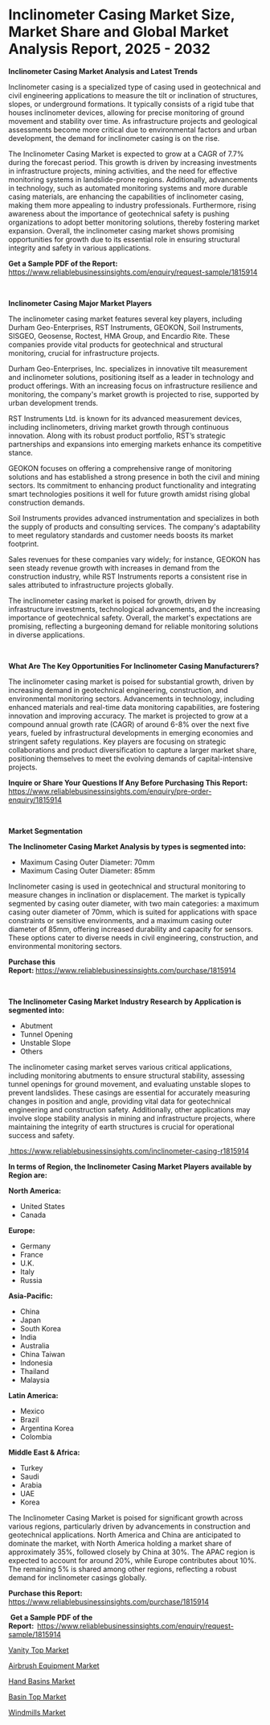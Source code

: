<p><h1>Inclinometer Casing Market Size, Market Share and Global Market Analysis Report, 2025 - 2032</h1></p><p><strong>Inclinometer Casing Market Analysis and Latest Trends</strong></p>
<p><p>Inclinometer casing is a specialized type of casing used in geotechnical and civil engineering applications to measure the tilt or inclination of structures, slopes, or underground formations. It typically consists of a rigid tube that houses inclinometer devices, allowing for precise monitoring of ground movement and stability over time. As infrastructure projects and geological assessments become more critical due to environmental factors and urban development, the demand for inclinometer casing is on the rise.</p><p>The Inclinometer Casing Market is expected to grow at a CAGR of 7.7% during the forecast period. This growth is driven by increasing investments in infrastructure projects, mining activities, and the need for effective monitoring systems in landslide-prone regions. Additionally, advancements in technology, such as automated monitoring systems and more durable casing materials, are enhancing the capabilities of inclinometer casing, making them more appealing to industry professionals. Furthermore, rising awareness about the importance of geotechnical safety is pushing organizations to adopt better monitoring solutions, thereby fostering market expansion. Overall, the inclinometer casing market shows promising opportunities for growth due to its essential role in ensuring structural integrity and safety in various applications.</p></p>
<p><strong>Get a Sample PDF of the Report:&nbsp;</strong> <a href="https://www.reliablebusinessinsights.com/enquiry/request-sample/1815914?utm_campaign=950&utm_medium=2&utm_source=Github&utm_content=ia&utm_term=10042025&utm_id=inclinometer-casing">https://www.reliablebusinessinsights.com/enquiry/request-sample/1815914</a></p>
<p>&nbsp;</p>
<p><strong>Inclinometer Casing Major Market Players</strong></p>
<p><p>The inclinometer casing market features several key players, including Durham Geo-Enterprises, RST Instruments, GEOKON, Soil Instruments, SISGEO, Geosense, Roctest, HMA Group, and Encardio Rite. These companies provide vital products for geotechnical and structural monitoring, crucial for infrastructure projects.</p><p>Durham Geo-Enterprises, Inc. specializes in innovative tilt measurement and inclinometer solutions, positioning itself as a leader in technology and product offerings. With an increasing focus on infrastructure resilience and monitoring, the company's market growth is projected to rise, supported by urban development trends.</p><p>RST Instruments Ltd. is known for its advanced measurement devices, including inclinometers, driving market growth through continuous innovation. Along with its robust product portfolio, RST’s strategic partnerships and expansions into emerging markets enhance its competitive stance.</p><p>GEOKON focuses on offering a comprehensive range of monitoring solutions and has established a strong presence in both the civil and mining sectors. Its commitment to enhancing product functionality and integrating smart technologies positions it well for future growth amidst rising global construction demands.</p><p>Soil Instruments provides advanced instrumentation and specializes in both the supply of products and consulting services. The company's adaptability to meet regulatory standards and customer needs boosts its market footprint.</p><p>Sales revenues for these companies vary widely; for instance, GEOKON has seen steady revenue growth with increases in demand from the construction industry, while RST Instruments reports a consistent rise in sales attributed to infrastructure projects globally.</p><p>The inclinometer casing market is poised for growth, driven by infrastructure investments, technological advancements, and the increasing importance of geotechnical safety. Overall, the market's expectations are promising, reflecting a burgeoning demand for reliable monitoring solutions in diverse applications.</p></p>
<p>&nbsp;</p>
<p><strong>What Are The Key Opportunities For Inclinometer Casing Manufacturers?</strong></p>
<p><p>The inclinometer casing market is poised for substantial growth, driven by increasing demand in geotechnical engineering, construction, and environmental monitoring sectors. Advancements in technology, including enhanced materials and real-time data monitoring capabilities, are fostering innovation and improving accuracy. The market is projected to grow at a compound annual growth rate (CAGR) of around 6-8% over the next five years, fueled by infrastructural developments in emerging economies and stringent safety regulations. Key players are focusing on strategic collaborations and product diversification to capture a larger market share, positioning themselves to meet the evolving demands of capital-intensive projects.</p></p>
<p><strong>Inquire or Share Your Questions If Any Before Purchasing This Report:</strong> <a href="https://www.reliablebusinessinsights.com/enquiry/pre-order-enquiry/1815914?utm_campaign=950&utm_medium=2&utm_source=Github&utm_content=ia&utm_term=10042025&utm_id=inclinometer-casing">https://www.reliablebusinessinsights.com/enquiry/pre-order-enquiry/1815914</a></p>
<p>&nbsp;</p>
<p><strong>Market Segmentation</strong></p>
<p><strong>The Inclinometer Casing Market Analysis by types is segmented into:</strong></p>
<p><ul><li>Maximum Casing Outer Diameter: 70mm</li><li>Maximum Casing Outer Diameter: 85mm</li></ul></p>
<p><p>Inclinometer casing is used in geotechnical and structural monitoring to measure changes in inclination or displacement. The market is typically segmented by casing outer diameter, with two main categories: a maximum casing outer diameter of 70mm, which is suited for applications with space constraints or sensitive environments, and a maximum casing outer diameter of 85mm, offering increased durability and capacity for sensors. These options cater to diverse needs in civil engineering, construction, and environmental monitoring sectors.</p></p>
<p><strong>Purchase this Report:&nbsp;</strong><a href="https://www.reliablebusinessinsights.com/purchase/1815914?utm_campaign=950&utm_medium=2&utm_source=Github&utm_content=ia&utm_term=10042025&utm_id=inclinometer-casing">https://www.reliablebusinessinsights.com/purchase/1815914</a></p>
<p>&nbsp;</p>
<p><strong>The Inclinometer Casing Market Industry Research by Application is segmented into:</strong></p>
<p><ul><li>Abutment</li><li>Tunnel Opening</li><li>Unstable Slope</li><li>Others</li></ul></p>
<p><p>The inclinometer casing market serves various critical applications, including monitoring abutments to ensure structural stability, assessing tunnel openings for ground movement, and evaluating unstable slopes to prevent landslides. These casings are essential for accurately measuring changes in position and angle, providing vital data for geotechnical engineering and construction safety. Additionally, other applications may involve slope stability analysis in mining and infrastructure projects, where maintaining the integrity of earth structures is crucial for operational success and safety.</p></p>
<p><a href="https://www.reliablebusinessinsights.com/inclinometer-casing-r1815914?utm_campaign=950&utm_medium=2&utm_source=Github&utm_content=ia&utm_term=10042025&utm_id=inclinometer-casing">&nbsp;https://www.reliablebusinessinsights.com/inclinometer-casing-r1815914</a></p>
<p><strong>In terms of Region, the Inclinometer Casing Market Players available by Region are:</strong></p>
<p>
    <p> <strong> North America: </strong>
        <ul>
            <li>United States</li>
            <li>Canada</li>
        </ul>
        </p> 
    <p> <strong> Europe: </strong>
        <ul>
            <li>Germany</li>
            <li>France</li>
            <li>U.K.</li>
            <li>Italy</li>
            <li>Russia</li>
        </ul>
        </p> 
    <p> <strong> Asia-Pacific: </strong>
        <ul>
            <li>China</li>
            <li>Japan</li>
            <li>South Korea</li>
            <li>India</li>
            <li>Australia</li>
            <li>China Taiwan</li>
            <li>Indonesia</li>
            <li>Thailand</li>
            <li>Malaysia</li>
        </ul>
        </p> 
    <p> <strong> Latin America: </strong>
        <ul>
            <li>Mexico</li>
            <li>Brazil</li>
            <li>Argentina Korea</li>
            <li>Colombia</li>
        </ul>
        </p> 
    <p> <strong> Middle East & Africa: </strong>
        <ul>
            <li>Turkey</li>
            <li>Saudi</li>
            <li>Arabia</li>
            <li>UAE</li>
            <li>Korea</li>
        </ul>
    </p>
    </p>
<p><p>The Inclinometer Casing Market is poised for significant growth across various regions, particularly driven by advancements in construction and geotechnical applications. North America and China are anticipated to dominate the market, with North America holding a market share of approximately 35%, followed closely by China at 30%. The APAC region is expected to account for around 20%, while Europe contributes about 10%. The remaining 5% is shared among other regions, reflecting a robust demand for inclinometer casings globally.</p></p>
<p><strong>Purchase this Report: </strong><a href="https://www.reliablebusinessinsights.com/purchase/1815914?utm_campaign=950&utm_medium=2&utm_source=Github&utm_content=ia&utm_term=10042025&utm_id=inclinometer-casing">https://www.reliablebusinessinsights.com/purchase/1815914</a></p>
<p>&nbsp;<strong>Get a Sample PDF of the Report:&nbsp;&nbsp;</strong><a href="https://www.reliablebusinessinsights.com/enquiry/request-sample/1815914?utm_campaign=950&utm_medium=2&utm_source=Github&utm_content=ia&utm_term=10042025&utm_id=inclinometer-casing">https://www.reliablebusinessinsights.com/enquiry/request-sample/1815914</a></p>
<p><strong></strong></p>
<p><p><a href="https://github.com/olesjaquah/Market-Research-Report-List-1/blob/main/vanity-top-market.md?utm_campaign=950&utm_medium=2&utm_source=Github&utm_content=ia&utm_term=10042025&utm_id=inclinometer-casing">Vanity Top Market</a></p><p><a href="https://github.com/edriceakeime/Market-Research-Report-List-1/blob/main/airbrush-equipment-market.md?utm_campaign=950&utm_medium=2&utm_source=Github&utm_content=ia&utm_term=10042025&utm_id=inclinometer-casing">Airbrush Equipment Market</a></p><p><a href="https://github.com/fungkychiman/Market-Research-Report-List-1/blob/main/hand-basins-market.md?utm_campaign=950&utm_medium=2&utm_source=Github&utm_content=ia&utm_term=10042025&utm_id=inclinometer-casing">Hand Basins Market</a></p><p><a href="https://github.com/kitsossadien/Market-Research-Report-List-1/blob/main/basin-top-market.md?utm_campaign=950&utm_medium=2&utm_source=Github&utm_content=ia&utm_term=10042025&utm_id=inclinometer-casing">Basin Top Market</a></p><p><a href="https://github.com/seppelharjap/Market-Research-Report-List-1/blob/main/windmills-market.md?utm_campaign=950&utm_medium=2&utm_source=Github&utm_content=ia&utm_term=10042025&utm_id=inclinometer-casing">Windmills Market</a></p></p>